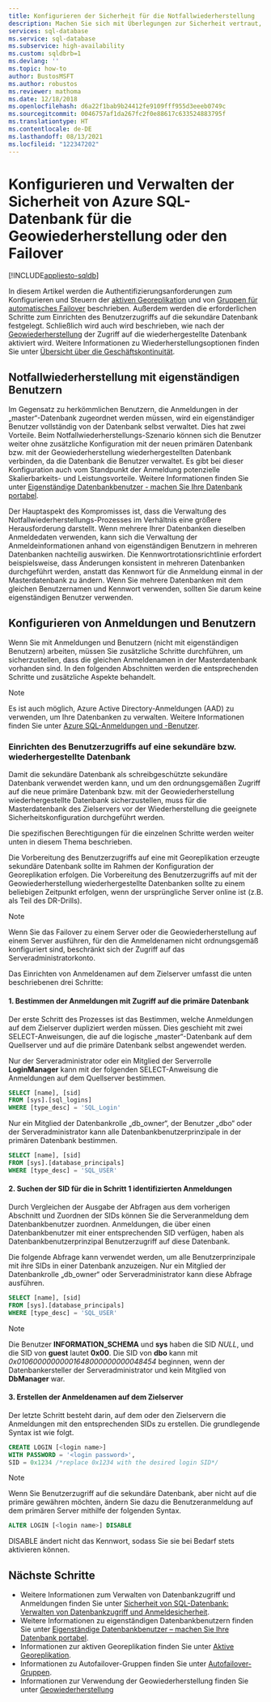 ```yaml
---
title: Konfigurieren der Sicherheit für die Notfallwiederherstellung
description: Machen Sie sich mit Überlegungen zur Sicherheit vertraut, die für das Konfigurieren und Verwalten der Sicherheit nach einer Wiederherstellung der Datenbank oder einem Failover auf einen sekundären Server gelten.
services: sql-database
ms.service: sql-database
ms.subservice: high-availability
ms.custom: sqldbrb=1
ms.devlang: ''
ms.topic: how-to
author: BustosMSFT
ms.author: robustos
ms.reviewer: mathoma
ms.date: 12/18/2018
ms.openlocfilehash: d6a22f1bab9b24412fe9109fff955d3eeeb0749c
ms.sourcegitcommit: 0046757af1da267fc2f0e88617c633524883795f
ms.translationtype: HT
ms.contentlocale: de-DE
ms.lasthandoff: 08/13/2021
ms.locfileid: "122347202"
---
```

# <a name="configure-and-manage-azure-sql-database-security-for-geo-restore-or-failover"></a>Konfigurieren und Verwalten der Sicherheit von Azure SQL-Datenbank für die Geowiederherstellung oder den Failover
[!INCLUDE[appliesto-sqldb](../includes/appliesto-sqldb.md)]

In diesem Artikel werden die Authentifizierungsanforderungen zum Konfigurieren und Steuern der [aktiven Georeplikation](active-geo-replication-overview.md) und von [Gruppen für automatisches Failover](auto-failover-group-overview.md) beschrieben. Außerdem werden die erforderlichen Schritte zum Einrichten des Benutzerzugriffs auf die sekundäre Datenbank festgelegt. Schließlich wird auch wird beschrieben, wie nach der [Geowiederherstellung](recovery-using-backups.md#geo-restore) der Zugriff auf die wiederhergestellte Datenbank aktiviert wird. Weitere Informationen zu Wiederherstellungsoptionen finden Sie unter [Übersicht über die Geschäftskontinuität](business-continuity-high-availability-disaster-recover-hadr-overview.md).

## <a name="disaster-recovery-with-contained-users"></a>Notfallwiederherstellung mit eigenständigen Benutzern

Im Gegensatz zu herkömmlichen Benutzern, die Anmeldungen in der „master“-Datenbank zugeordnet werden müssen, wird ein eigenständiger Benutzer vollständig von der Datenbank selbst verwaltet. Dies hat zwei Vorteile. Beim Notfallwiederherstellungs-Szenario können sich die Benutzer weiter ohne zusätzliche Konfiguration mit der neuen primären Datenbank bzw. mit der Geowiederherstellung wiederhergestellten Datenbank verbinden, da die Datenbank die Benutzer verwaltet. Es gibt bei dieser Konfiguration auch vom Standpunkt der Anmeldung potenzielle Skalierbarkeits- und Leistungsvorteile. Weitere Informationen finden Sie unter [Eigenständige Datenbankbenutzer - machen Sie Ihre Datenbank portabel](/sql/relational-databases/security/contained-database-users-making-your-database-portable).

Der Hauptaspekt des Kompromisses ist, dass die Verwaltung des Notfallwiederherstellungs-Prozesses im Verhältnis eine größere Herausforderung darstellt. Wenn mehrere Ihrer Datenbanken dieselben Anmeldedaten verwenden, kann sich die Verwaltung der Anmeldeinformationen anhand von eigenständigen Benutzern in mehreren Datenbanken nachteilig auswirken. Die Kennwortrotationsrichtlinie erfordert beispielsweise, dass Änderungen konsistent in mehreren Datenbanken durchgeführt werden, anstatt das Kennwort für die Anmeldung einmal in der Masterdatenbank zu ändern. Wenn Sie mehrere Datenbanken mit dem gleichen Benutzernamen und Kennwort verwenden, sollten Sie darum keine eigenständigen Benutzer verwenden.

## <a name="how-to-configure-logins-and-users"></a>Konfigurieren von Anmeldungen und Benutzern

Wenn Sie mit Anmeldungen und Benutzern (nicht mit eigenständigen Benutzern) arbeiten, müssen Sie zusätzliche Schritte durchführen, um sicherzustellen, dass die gleichen Anmeldenamen in der Masterdatenbank vorhanden sind. In den folgenden Abschnitten werden die entsprechenden Schritte und zusätzliche Aspekte behandelt.

  >[!NOTE]
  > Es ist auch möglich, Azure Active Directory-Anmeldungen (AAD) zu verwenden, um Ihre Datenbanken zu verwalten. Weitere Informationen finden Sie unter [Azure SQL-Anmeldungen und -Benutzer](./logins-create-manage.md).

### <a name="set-up-user-access-to-a-secondary-or-recovered-database"></a>Einrichten des Benutzerzugriffs auf eine sekundäre bzw. wiederhergestellte Datenbank

Damit die sekundäre Datenbank als schreibgeschützte sekundäre Datenbank verwendet werden kann, und um den ordnungsgemäßen Zugriff auf die neue primäre Datenbank bzw. mit der Geowiederherstellung wiederhergestellte Datenbank sicherzustellen, muss für die Masterdatenbank des Zielservers vor der Wiederherstellung die geeignete Sicherheitskonfiguration durchgeführt werden.

Die spezifischen Berechtigungen für die einzelnen Schritte werden weiter unten in diesem Thema beschrieben.

Die Vorbereitung des Benutzerzugriffs auf eine mit Georeplikation erzeugte sekundäre Datenbank sollte im Rahmen der Konfiguration der Georeplikation erfolgen. Die Vorbereitung des Benutzerzugriffs auf mit der Geowiederherstellung wiederhergestellte Datenbanken sollte zu einem beliebigen Zeitpunkt erfolgen, wenn der ursprüngliche Server online ist (z.B. als Teil des DR-Drills).

> [!NOTE]
> Wenn Sie das Failover zu einem Server oder die Geowiederherstellung auf einem Server ausführen, für den die Anmeldenamen nicht ordnungsgemäß konfiguriert sind, beschränkt sich der Zugriff auf das Serveradministratorkonto.

Das Einrichten von Anmeldenamen auf dem Zielserver umfasst die unten beschriebenen drei Schritte:

#### <a name="1-determine-logins-with-access-to-the-primary-database"></a>1. Bestimmen der Anmeldungen mit Zugriff auf die primäre Datenbank

Der erste Schritt des Prozesses ist das Bestimmen, welche Anmeldungen auf dem Zielserver dupliziert werden müssen. Dies geschieht mit zwei SELECT-Anweisungen, die auf die logische „master“-Datenbank auf dem Quellserver und auf die primäre Datenbank selbst angewendet werden.

Nur der Serveradministrator oder ein Mitglied der Serverrolle **LoginManager** kann mit der folgenden SELECT-Anweisung die Anmeldungen auf dem Quellserver bestimmen.

```sql
SELECT [name], [sid]
FROM [sys].[sql_logins]
WHERE [type_desc] = 'SQL_Login'
```

Nur ein Mitglied der Datenbankrolle „db_owner“, der Benutzer „dbo“ oder der Serveradministrator kann alle Datenbankbenutzerprinzipale in der primären Datenbank bestimmen.

```sql
SELECT [name], [sid]
FROM [sys].[database_principals]
WHERE [type_desc] = 'SQL_USER'
```

#### <a name="2-find-the-sid-for-the-logins-identified-in-step-1"></a>2. Suchen der SID für die in Schritt 1 identifizierten Anmeldungen

Durch Vergleichen der Ausgabe der Abfragen aus dem vorherigen Abschnitt und Zuordnen der SIDs können Sie die Serveranmeldung dem Datenbankbenutzer zuordnen. Anmeldungen, die über einen Datenbankbenutzer mit einer entsprechenden SID verfügen, haben als Datenbankbenutzerprinzipal Benutzerzugriff auf diese Datenbank.

Die folgende Abfrage kann verwendet werden, um alle Benutzerprinzipale mit ihre SIDs in einer Datenbank anzuzeigen. Nur ein Mitglied der Datenbankrolle „db_owner“ oder Serveradministrator kann diese Abfrage ausführen.

```sql
SELECT [name], [sid]
FROM [sys].[database_principals]
WHERE [type_desc] = 'SQL_USER'
```

> [!NOTE]
> Die Benutzer **INFORMATION_SCHEMA** und **sys** haben die SID *NULL*, und die SID von **guest** lautet **0x00**. Die SID von **dbo** kann mit *0x01060000000001648000000000048454* beginnen, wenn der Datenbankersteller der Serveradministrator und kein Mitglied von **DbManager** war.

#### <a name="3-create-the-logins-on-the-target-server"></a>3. Erstellen der Anmeldenamen auf dem Zielserver

Der letzte Schritt besteht darin, auf dem oder den Zielservern die Anmeldungen mit den entsprechenden SIDs zu erstellen. Die grundlegende Syntax ist wie folgt.

```sql
CREATE LOGIN [<login name>]
WITH PASSWORD = '<login password>',
SID = 0x1234 /*replace 0x1234 with the desired login SID*/
```

> [!NOTE]
> Wenn Sie Benutzerzugriff auf die sekundäre Datenbank, aber nicht auf die primäre gewähren möchten, ändern Sie dazu die Benutzeranmeldung auf dem primären Server mithilfe der folgenden Syntax.
>
> ```sql
> ALTER LOGIN [<login name>] DISABLE
> ```
>
> DISABLE ändert nicht das Kennwort, sodass Sie sie bei Bedarf stets aktivieren können.

## <a name="next-steps"></a>Nächste Schritte

* Weitere Informationen zum Verwalten von Datenbankzugriff und Anmeldungen finden Sie unter [Sicherheit von SQL-Datenbank: Verwalten von Datenbankzugriff und Anmeldesicherheit](logins-create-manage.md).
* Weitere Informationen zu eigenständigen Datenbankbenutzern finden Sie unter [Eigenständige Datenbankbenutzer – machen Sie Ihre Datenbank portabel](/sql/relational-databases/security/contained-database-users-making-your-database-portable).
* Informationen zur aktiven Georeplikation finden Sie unter [Aktive Georeplikation](active-geo-replication-overview.md).
* Informationen zu Autofailover-Gruppen finden Sie unter [Autofailover-Gruppen](auto-failover-group-overview.md).
* Informationen zur Verwendung der Geowiederherstellung finden Sie unter [Geowiederherstellung](recovery-using-backups.md#geo-restore)